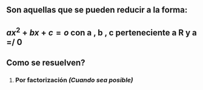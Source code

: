 
## Son aquellas que se pueden reducir a la forma:

## $ax^2 + bx + c = o$       con a , b , c perteneciente a R y a =/ 0


## Como se resuelven?

1. ### Por factorización *(Cuando sea posible)*

